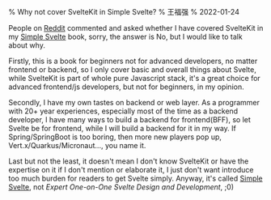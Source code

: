 % Why not cover SvelteKit in Simple Svelte?
% 王福强
% 2022-01-24

People on [Reddit](https://www.reddit.com/r/sveltejs/comments/s9xhtz/i_wrote_a_svelte_book_as_a_20_years_backend/htsifji/) commented and asked whether I have covered SvelteKit in my [Simple Svelte](https://wfq.gumroad.com/l/simple_svelte) book, sorry, the answer is No, but I would like to talk about why.

Firstly, this is a book for beginners not for advanced developers, no matter frontend or backend, so I only cover basic and overall things about Svelte, while SvelteKit is part of whole pure Javascript stack, it's a great choice for advanced frontend/js developers,  but not for beginners, in my opinion.

Secondly, I have my own tastes on backend or web layer. As a programmer with 20+ year experiences, especially most of the time as a backend developer, I have many ways to build a backend for frontend(BFF), so let Svelte be for frontend, while I will build a backend for it in my way. If Spring/SpringBoot is too boring, then more new players pop up, Vert.x/Quarkus/Micronaut..., you name it.

Last but not the least, it doesn't mean I don't know SvelteKit or have the expertise on it if I don't mention or elaborate it, I just don't want introduce too much burden for readers to get Svelte simply.  Anyway, it's called [Simple Svelte](https://wfq.gumroad.com/l/simple_svelte), not *Expert One-on-One Svelte Design and Development*, ;0)




